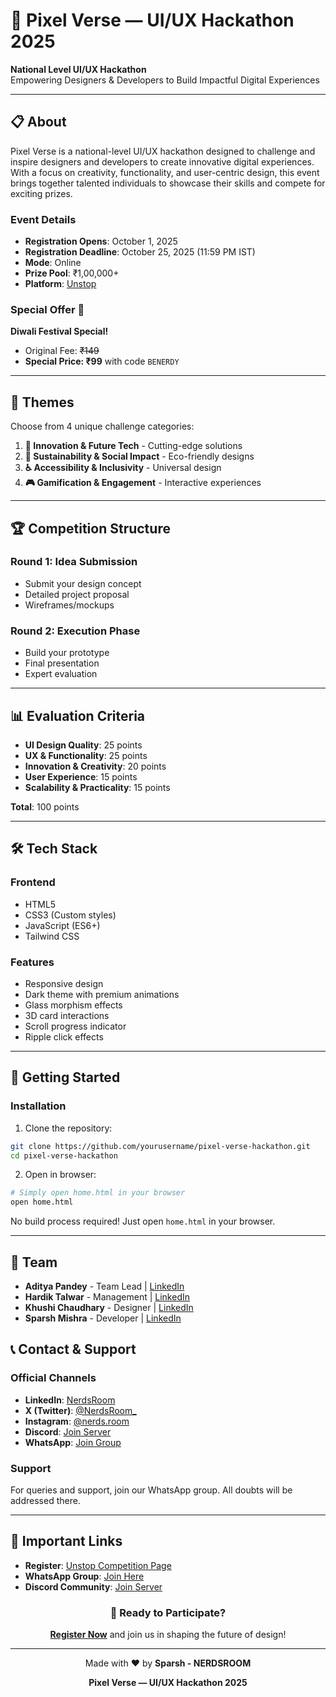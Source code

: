 # 🎨 Pixel Verse — UI/UX Hackathon 2025

**National Level UI/UX Hackathon**  
Empowering Designers & Developers to Build Impactful Digital Experiences

---

## 📋 About

Pixel Verse is a national-level UI/UX hackathon designed to challenge and inspire designers and developers to create innovative digital experiences. With a focus on creativity, functionality, and user-centric design, this event brings together talented individuals to showcase their skills and compete for exciting prizes.

### Event Details

- **Registration Opens**: October 1, 2025
- **Registration Deadline**: October 25, 2025 (11:59 PM IST)
- **Mode**: Online
- **Prize Pool**: ₹1,00,000+
- **Platform**: [Unstop](https://unstop.com/competitions/1563941)

### Special Offer 🎉

**Diwali Festival Special!**
- Original Fee: ~~₹149~~
- **Special Price: ₹99** with code `BENERDY`

---

## 🎯 Themes

Choose from 4 unique challenge categories:

1. **🚀 Innovation & Future Tech** - Cutting-edge solutions
2. **🌱 Sustainability & Social Impact** - Eco-friendly designs
3. **♿ Accessibility & Inclusivity** - Universal design
4. **🎮 Gamification & Engagement** - Interactive experiences

---

## 🏆 Competition Structure

### Round 1: Idea Submission
- Submit your design concept
- Detailed project proposal
- Wireframes/mockups

### Round 2: Execution Phase
- Build your prototype
- Final presentation
- Expert evaluation

---

## 📊 Evaluation Criteria

- **UI Design Quality**: 25 points
- **UX & Functionality**: 25 points
- **Innovation & Creativity**: 20 points
- **User Experience**: 15 points
- **Scalability & Practicality**: 15 points

**Total**: 100 points

---

## 🛠️ Tech Stack

### Frontend
- HTML5
- CSS3 (Custom styles)
- JavaScript (ES6+)
- Tailwind CSS

### Features
- Responsive design
- Dark theme with premium animations
- Glass morphism effects
- 3D card interactions
- Scroll progress indicator
- Ripple click effects

---

## 🚀 Getting Started

### Installation

1. Clone the repository:
```bash
git clone https://github.com/yourusername/pixel-verse-hackathon.git
cd pixel-verse-hackathon
```

2. Open in browser:
```bash
# Simply open home.html in your browser
open home.html
```

No build process required! Just open `home.html` in your browser.

---

## 👥 Team

- **Aditya Pandey** - Team Lead | [LinkedIn](https://www.linkedin.com/in/adityapandey016/)
- **Hardik Talwar** - Management | [LinkedIn](https://www.linkedin.com/in/hardik-talwar-66b362335/)
- **Khushi Chaudhary** - Designer | [LinkedIn](https://www.linkedin.com/in/khushichaudhary07)
- **Sparsh Mishra** - Developer | [LinkedIn](https://www.linkedin.com/in/sparshm8/)


## 📞 Contact & Support

### Official Channels

- **LinkedIn**: [NerdsRoom](https://www.linkedin.com/company/nerds-room/)
- **X (Twitter)**: [@NerdsRoom_](https://x.com/NerdsRoom_)
- **Instagram**: [@nerds.room](https://www.instagram.com/nerds.room/)
- **Discord**: [Join Server](https://discord.gg/RjgqKfj9kU)
- **WhatsApp**: [Join Group](https://chat.whatsapp.com/J83oCc0uL2A9XneVcF244l)

### Support
For queries and support, join our WhatsApp group. All doubts will be addressed there.

---

## 🔗 Important Links

- **Register**: [Unstop Competition Page](https://unstop.com/competitions/1563941)
- **WhatsApp Group**: [Join Here](https://chat.whatsapp.com/J83oCc0uL2A9XneVcF244l)
- **Discord Community**: [Join Server](https://discord.gg/RjgqKfj9kU)

<div align="center">

### 🚀 Ready to Participate?

**[Register Now](https://unstop.com/competitions/1563941)** and join us in shaping the future of design!

---

Made with ❤️ by **Sparsh - NERDSROOM**

**Pixel Verse — UI/UX Hackathon 2025**

</div>
